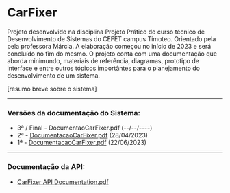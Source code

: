 # CarFixer
Projeto desenvolvido na disciplina Projeto Prático do curso técnico de Desenvolvimento de Sistemas do CEFET campus Timoteo. Orientado pela pela professora Márcia.
A elaboração começou no início de 2023 e será concluído no fim do mesmo. O projeto conta com uma documentação que aborda minimundo, materiais de referência, diagramas, prototipo de interface e entre outros tópicos importântes para o planejamento do desenvolvimento de um sistema.

[resumo breve sobre o sistema]

---
### Versões da documentação do Sistema:
- 3ª / Final - DocumentaoCarFixer.pdf (--/--/----)
- 2ª - [DocumentacaoCarFixer.pdf](https://github.com/guigann/CarFixer/files/13216341/Documentao_CarFixer.pdf) (28/04/2023)
- 1ª - [DocumentacaoCarFixer.pdf](https://github.com/guigann/CarFixer/files/13216331/DocumentacaoPPCarFixer.1.pdf) (22/06/2023)


---
### Documentação da API:
- [CarFixer API Documentation.pdf](https://github.com/guigann/CarFixer/files/12089691/CarFixer.API.Documentation.pdf)
